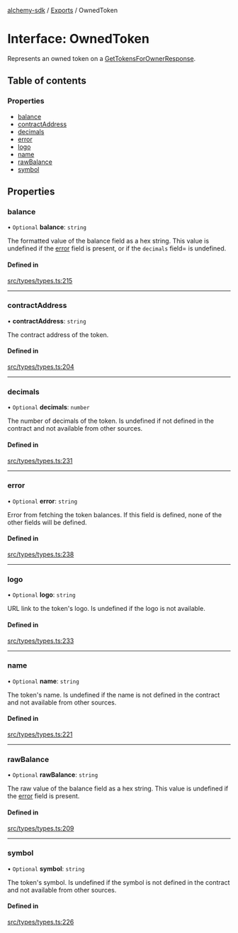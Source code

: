 [alchemy-sdk](../README.md) / [Exports](../modules.md) / OwnedToken

# Interface: OwnedToken

Represents an owned token on a [GetTokensForOwnerResponse](GetTokensForOwnerResponse.md).

## Table of contents

### Properties

- [balance](OwnedToken.md#balance)
- [contractAddress](OwnedToken.md#contractaddress)
- [decimals](OwnedToken.md#decimals)
- [error](OwnedToken.md#error)
- [logo](OwnedToken.md#logo)
- [name](OwnedToken.md#name)
- [rawBalance](OwnedToken.md#rawbalance)
- [symbol](OwnedToken.md#symbol)

## Properties

### balance

• `Optional` **balance**: `string`

The formatted value of the balance field as a hex string. This value is
undefined if the [error](OwnedToken.md#error) field is present, or if the `decimals` field=
is undefined.

#### Defined in

[src/types/types.ts:215](https://github.com/alchemyplatform/alchemy-sdk-js/blob/4483414/src/types/types.ts#L215)

___

### contractAddress

• **contractAddress**: `string`

The contract address of the token.

#### Defined in

[src/types/types.ts:204](https://github.com/alchemyplatform/alchemy-sdk-js/blob/4483414/src/types/types.ts#L204)

___

### decimals

• `Optional` **decimals**: `number`

The number of decimals of the token. Is undefined if not defined in the
contract and not available from other sources.

#### Defined in

[src/types/types.ts:231](https://github.com/alchemyplatform/alchemy-sdk-js/blob/4483414/src/types/types.ts#L231)

___

### error

• `Optional` **error**: `string`

Error from fetching the token balances. If this field is defined, none of
the other fields will be defined.

#### Defined in

[src/types/types.ts:238](https://github.com/alchemyplatform/alchemy-sdk-js/blob/4483414/src/types/types.ts#L238)

___

### logo

• `Optional` **logo**: `string`

URL link to the token's logo. Is undefined if the logo is not available.

#### Defined in

[src/types/types.ts:233](https://github.com/alchemyplatform/alchemy-sdk-js/blob/4483414/src/types/types.ts#L233)

___

### name

• `Optional` **name**: `string`

The token's name. Is undefined if the name is not defined in the contract and
not available from other sources.

#### Defined in

[src/types/types.ts:221](https://github.com/alchemyplatform/alchemy-sdk-js/blob/4483414/src/types/types.ts#L221)

___

### rawBalance

• `Optional` **rawBalance**: `string`

The raw value of the balance field as a hex string. This value is undefined
if the [error](OwnedToken.md#error) field is present.

#### Defined in

[src/types/types.ts:209](https://github.com/alchemyplatform/alchemy-sdk-js/blob/4483414/src/types/types.ts#L209)

___

### symbol

• `Optional` **symbol**: `string`

The token's symbol. Is undefined if the symbol is not defined in the contract
and not available from other sources.

#### Defined in

[src/types/types.ts:226](https://github.com/alchemyplatform/alchemy-sdk-js/blob/4483414/src/types/types.ts#L226)
